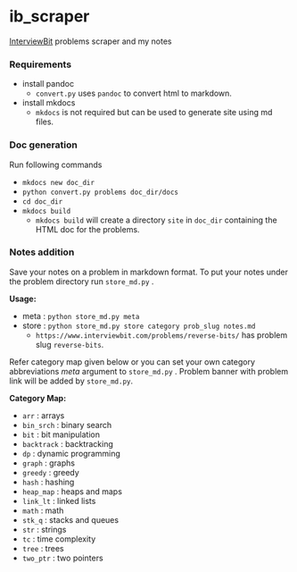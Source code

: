 # ib_scraper
[InterviewBit](https://interviewbit.com) problems scraper and my notes 

### Requirements
- install pandoc
	- `convert.py` uses `pandoc` to convert html to markdown.
- install mkdocs
	- `mkdocs` is not required but can be used to generate site using md files.

### Doc generation
Run following commands
- `mkdocs new doc_dir`
- `python convert.py problems doc_dir/docs`
- `cd doc_dir`
- `mkdocs build`
	- `mkdocs build` will create a directory `site` in `doc_dir` containing the HTML doc for the problems.

### Notes addition
Save your notes on a problem in markdown format. To put your notes under the problem directory run `store_md.py` .

**Usage:**
- meta : `python store_md.py meta`
- store : `python store_md.py store category prob_slug notes.md`
	- `https://www.interviewbit.com/problems/reverse-bits/` has problem slug `reverse-bits`.

Refer category map given below or you can set your own category abbreviations *meta* argument to `store_md.py` .
Problem banner with problem link will be added by `store_md.py`.

**Category Map:**
- `arr` : arrays
- `bin_srch` : binary search
- `bit` : bit manipulation
- `backtrack` : backtracking
- `dp` : dynamic programming
- `graph` : graphs
- `greedy` : greedy
- `hash` : hashing
- `heap_map` : heaps and maps
- `link_lt` : linked lists
- `math` : math
- `stk_q` : stacks and queues
- `str` : strings
- `tc` : time complexity
- `tree` : trees
- `two_ptr` : two pointers
